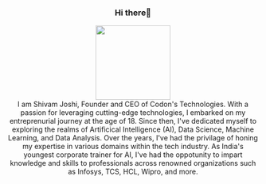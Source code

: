 <!--
### Hi there 👋
-->
<!--
**shivam19joshi/shivam19joshi** is a ✨ _special_ ✨ repository because its `README.md` (this file) appears on your GitHub profile.

Here are some ideas to get you started:

- 🔭 I’m currently working on ...
- 🌱 I’m currently learning ...
- 👯 I’m looking to collaborate on ...
- 🤔 I’m looking for help with ...
- 💬 Ask me about ...
- 📫 How to reach me: ...
- 😄 Pronouns: ...
- ⚡ Fun fact: ...
-->
<h3 id="Hi" align="center">Hi there👋</h3>

<div id="header" align="center">
  <img src="https://media.giphy.com/media/v1.Y2lkPTc5MGI3NjExd3N2OG9mNml0Y3VoeHhjY2d6dTFyeGsxc2Vqd2ZzeXdxeDJ4NzM0eCZlcD12MV9pbnRlcm5hbF9naWZfYnlfaWQmY3Q9Zw/ZXkraFrlIW1D25M6ZJ/giphy.gif" width="150"/>
</div>

<div id="Intro" align="center">
  I am Shivam Joshi, Founder and CEO of Codon's Technologies. With a passion for leveraging cutting-edge technologies, I embarked on my entreprenurial journey at the age of 18. Since then, I've dedicated myself to exploring the realms of Artificical Intelligence (AI), Data Science, Machine Learning, and Data Analysis. Over the years, I've had the privilage of honing my expertise in various domains within the tech industry. As India's youngest corporate trainer for AI, I've had the oppotunity to impart knowledge and skills to professionals across renowned organizations such as Infosys, TCS, HCL, Wipro, and more.
</div>

